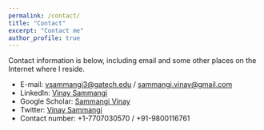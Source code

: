 ```yaml
---
permalink: /contact/
title: "Contact"
excerpt: "Contact me"
author_profile: true
---
```

Contact information is below, including email and some other places on the Internet where I reside.
* E-mail: vsammangi3@gatech.edu / sammangi.vinay@gmail.com
* LinkedIn: [Vinay Sammangi](https://www.linkedin.com/in/VinaySammangi/)
* Google Scholar: [Sammangi Vinay](https://scholar.google.com/citations?user=VVHnMHAAAAAJ&hl=en)
* Twitter: [Vinay Sammangi](http://twitter.com/VinaySammangi)
* Contact number: +1-7707030570 / +91-9800116761
